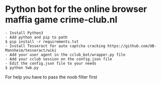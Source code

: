 # Python bot for the online browser maffia game crime-club.nl

```
- Install Python3
- Add python and pip to path
$ pip install -r requirements.txt
- Install Tesseract for auto captcha cracking https://github.com/UB-Mannheim/tesseract/wiki
- Add your user agent in the cclub_bot/wrapper.py file
- Add your cclub session on the config.json file
- Edit the config.json file to your needs
$ python twb.py
```

For help you have to pass the noob filter first
